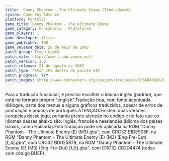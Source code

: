 ```yaml
---
title:  Danny Phantom - The Ultimate Enemy (Tradu-GameX)
system: Game Boy Advance
platform: Portátil
game_title: Danny Phantom - The Ultimate Enemy
game_category: Pancadaria - Plataforma
game_players: 1
game_developer: Altron
game_publisher: THQ
game_release_date: 26 de maio de 2006
patch_group: Tradu-GameX
patch_site: http://www.tradu-gamex.net/
patch_version: 1.0
patch_release: 21 de agosto de 2007
patch_type: Patch IPS dentro de pacote ZIP
patch_progress: ???
patch_images: [http://www.romhackers.org/imagens/traducoes/%5BGBA%5D%20Danny%20Phantom%20-%20The%20Ultimate%20Enemy%20-%20Tradu-GameX%20-%201.png,http://www.romhackers.org/imagens/traducoes/%5BGBA%5D%20Danny%20Phantom%20-%20The%20Ultimate%20Enemy%20-%20Tradu-GameX%20-%202.png,http://www.romhackers.org/imagens/traducoes/%5BGBA%5D%20Danny%20Phantom%20-%20The%20Ultimate%20Enemy%20-%20Tradu-GameX%20-%203.png]
---
```

Para a tradução funcionar, é preciso escolher o idioma inglês (padrão), que está no formato próprio "english".Tradução boa, com fonte acentuada, diálogos, parte dos menus e alguns gráficos traduzidos, apesar de erros de pontuação e poucos de português.ATENÇÃO:Existem duas versões européias desse jogo, portanto preste atenção no código e no fato que os idiomas dessas abaixo são: inglês, francês e neerlandês (idioma dos países baixos, como Holanda).Esta tradução pode ser aplicada na ROM "Danny Phantom - The Ultimate Enemy (E) (M3).gba", com CRC32 E1DE905F, na ROM "Danny Phantom - The Ultimate Enemy (E) (M3) (Eng-Fre-Dut) [f_4].gba", com CRC32 BD02587B, na ROM "Danny Phantom - The Ultimate Enemy (E) (M3) (Eng-Fre-Dut) [f_5].gba", com CRC32 CB2D4474 (todas com código BUEP).